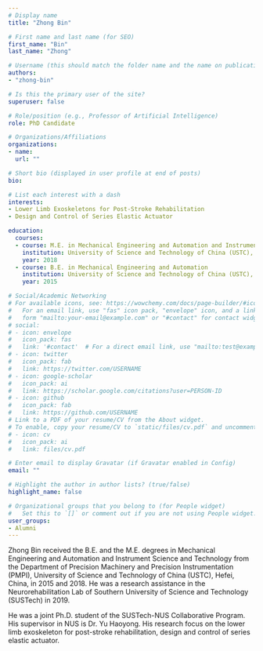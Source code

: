 ```yaml
---
# Display name
title: "Zhong Bin"

# First name and last name (for SEO)
first_name: "Bin"
last_name: "Zhong"

# Username (this should match the folder name and the name on publications)
authors:
- "zhong-bin"

# Is this the primary user of the site?
superuser: false

# Role/position (e.g., Professor of Artificial Intelligence)
role: PhD Candidate

# Organizations/Affiliations
organizations:
- name: 
  url: ""

# Short bio (displayed in user profile at end of posts)
bio: 

# List each interest with a dash
interests:
- Lower Limb Exoskeletons for Post-Stroke Rehabilitation
- Design and Control of Series Elastic Actuator

education:
  courses:
  - course: M.E. in Mechanical Engineering and Automation and Instrument Science and Technology
    institution: University of Science and Technology of China (USTC), Hefei, China
    year: 2018
  - course: B.E. in Mechanical Engineering and Automation
    institution: University of Science and Technology of China (USTC), Hefei, China
    year: 2015

# Social/Academic Networking
# For available icons, see: https://wowchemy.com/docs/page-builder/#icons
#   For an email link, use "fas" icon pack, "envelope" icon, and a link in the
#   form "mailto:your-email@example.com" or "#contact" for contact widget.
# social:
# - icon: envelope
#   icon_pack: fas
#   link: '#contact'  # For a direct email link, use "mailto:test@example.org".
# - icon: twitter
#   icon_pack: fab
#   link: https://twitter.com/USERNAME
# - icon: google-scholar
#   icon_pack: ai
#   link: https://scholar.google.com/citations?user=PERSON-ID
# - icon: github
#   icon_pack: fab
#   link: https://github.com/USERNAME
# Link to a PDF of your resume/CV from the About widget.
# To enable, copy your resume/CV to `static/files/cv.pdf` and uncomment the lines below.
# - icon: cv
#   icon_pack: ai
#   link: files/cv.pdf

# Enter email to display Gravatar (if Gravatar enabled in Config)
email: ""

# Highlight the author in author lists? (true/false)
highlight_name: false

# Organizational groups that you belong to (for People widget)
#   Set this to `[]` or comment out if you are not using People widget.
user_groups:
- Alumni
---
```


Zhong Bin received the B.E. and the M.E. degrees in Mechanical Engineering and Automation and Instrument Science and Technology from the Department of Precision Machinery and Precision Instrumentation (PMPI), University of Science and Technology of China (USTC), Hefei, China, in 2015 and 2018. He was a research assistance in the Neurorehabilitation Lab of Southern University of Science and Technology (SUSTech) in 2019.

He was a joint Ph.D. student of the SUSTech-NUS Collaborative Program. His supervisor in NUS is Dr. Yu Haoyong. His research focus on the lower limb exoskeleton for post-stroke rehabilitation, design and control of series elastic actuator.
